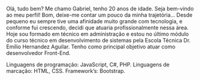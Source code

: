 Olá, tudo bem? Me chamo Gabriel, tenho 20 anos de idade. Seja bem-vindo ao meu perfil!
Bom, deixe-me contar um pouco da minha trajetória... Desde pequeno eu sempre tive uma afinidade muito grande com tecnologia, e conforme fui crescendo, decidi que atuaria profissionalmente nessa área. Hoje sou formado em técnico em administração e estou no último módulo do curso técnico em desenvolvimento de sistemas pela Escola Técnica Dr. Emílio Hernandez Aguilar.
Tenho como principal objetivo atuar como desenvolvedor Front-End.

Linguagens de programação: JavaScript, C#, PHP. 
Linguagens de marcação: HTML, CSS. 
Framework’s: Bootstrap.


<!--
**gvbs-o/gvbs-o** is a ✨ _special_ ✨ repository because its `README.md` (this file) appears on your GitHub profile.

Here are some ideas to get you started:

- 🔭 I’m currently working on ...
- 🌱 I’m currently learning ...
- 👯 I’m looking to collaborate on ...
- 🤔 I’m looking for help with ...
- 💬 Ask me about ...
- 📫 How to reach me: ...
- 😄 Pronouns: ...
- ⚡ Fun fact: ...
-->
